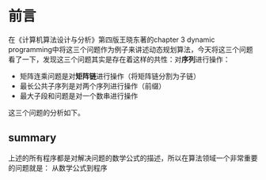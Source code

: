 

# 前言

在《计算机算法设计与分析》第四版王晓东著的chapter 3 dynamic programming中将这三个问题作为例子来讲述动态规划算法，今天将这三个问题看了一下，发现这三个问题其实是存在着这样的共性：对**序列**进行操作：

- 矩阵连乘问题是对**矩阵链**进行操作（将矩阵链分割为子链）
- 最长公共子序列是对两个序列进行操作（前缀）
- 最大子段和问题是对一个数串进行操作

这三个问题的分析如下。



## summary

上述的所有程序都是对解决问题的数学公式的描述，所以在算法领域一个非常重要的问题就是：
从数学公式到程序

